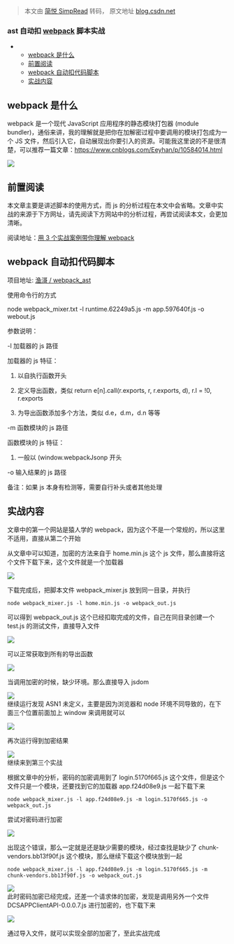 > 本文由 [简悦 SimpRead](http://ksria.com/simpread/) 转码， 原文地址 [blog.csdn.net](https://blog.csdn.net/zjq592767809/article/details/122355530?spm=1001.2014.3001.5501)

### ast 自动扣 [webpack](https://so.csdn.net/so/search?q=webpack&spm=1001.2101.3001.7020) 脚本实战

*   *   [webpack 是什么](#webpack_2)
    *   [前置阅读](#_8)
    *   [webpack 自动扣代码脚本](#webpack_14)
    *   [实战内容](#_44)

webpack 是什么
-----------

webpack 是一个现代 JavaScript 应用程序的静态模块打包器 (module bundler)，通俗来讲，我的理解就是把你在加解密过程中要调用的模块打包成为一个 JS 文件，然后引入它，自动展现出你要引入的资源。可能我这里说的不是很清楚，可以推荐一篇文章：https://www.cnblogs.com/Eeyhan/p/10584014.html

![](https://img-blog.csdnimg.cn/271912f4f9a34d8a851ba0d08e037276.png?x-oss-process=image/watermark,type_d3F5LXplbmhlaQ,shadow_50,text_Q1NETiBA5riU5ruS,size_20,color_FFFFFF,t_70,g_se,x_16#pic_center)

前置阅读
----

本文章主要是讲述脚本的使用方式，而 js 的分析过程在本文中会省略。文章中实战的来源于下方网址，请先阅读下方网站中的分析过程，再尝试阅读本文，会更加清晰。

阅读地址：[用 3 个实战案例带你理解 webpack](https://mp.weixin.qq.com/s/c4nU1oSGvH1pJHPC8bsZMQ)

webpack 自动扣代码脚本
---------------

项目地址: [渔滒 / webpack_ast](https://gitcode.net/zjq592767809/webpack_ast)

使用命令行的方式

node webpack_mixer.txt -l runtime.62249a5.js -m app.597640f.js -o webout.js

参数说明：

-l 加载器的 js 路径

加载器的 js 特征：

1. 以自执行函数开头

2. 定义导出函数，类似 return e[n].call(r.exports, r, r.exports, d), r.l = !0, r.exports

3. 为导出函数添加多个方法，类似 d.e，d.m，d.n 等等

-m 函数模块的 js 路径

函数模块的 js 特征：

1. 一般以 (window.webpackJsonp 开头

-o 输入结果的 js 路径

备注：如果 js 本身有检测等，需要自行补头或者其他处理

实战内容
----

文章中的第一个网站是猿人学的 webpack，因为这个不是一个常规的，所以这里不适用，直接从第二个开始

从文章中可以知道，加密的方法来自于 home.min.js 这个 js 文件，那么直接将这个文件下载下来，这个文件就是一个加载器

![](https://img-blog.csdnimg.cn/d4f3e8b425a84adfbd79a4aa39afd16d.png#pic_center)

下载完成后，把脚本文件 webpack_mixer.js 放到同一目录，并执行

```
node webpack_mixer.js -l home.min.js -o webpack_out.js

```

可以得到 webpack_out.js 这个已经扣取完成的文件，自己在同目录创建一个 test.js 的测试文件，直接导入文件

![](https://img-blog.csdnimg.cn/9a5a63fe970947c2b54438cc86aaf91f.png?x-oss-process=image/watermark,type_d3F5LXplbmhlaQ,shadow_50,text_Q1NETiBA5riU5ruS,size_20,color_FFFFFF,t_70,g_se,x_16#pic_center)

可以正常获取到所有的导出函数

![](https://img-blog.csdnimg.cn/b50d3648c7004f8d82b5143ef50c9b73.png?x-oss-process=image/watermark,type_d3F5LXplbmhlaQ,shadow_50,text_Q1NETiBA5riU5ruS,size_20,color_FFFFFF,t_70,g_se,x_16#pic_center)

当调用加密的时候，缺少环境。那么直接导入 jsdom

![](https://img-blog.csdnimg.cn/0bb84c645f974e7abbbf2230de3c15b4.png?x-oss-process=image/watermark,type_d3F5LXplbmhlaQ,shadow_50,text_Q1NETiBA5riU5ruS,size_20,color_FFFFFF,t_70,g_se,x_16#pic_center)  
继续运行发现 ASN1 未定义，主要是因为浏览器和 node 环境不同导致的，在下面三个位置前面加上 window 来调用就可以

![](https://img-blog.csdnimg.cn/1340435cd7e94d32809920e3d057d609.png?x-oss-process=image/watermark,type_d3F5LXplbmhlaQ,shadow_50,text_Q1NETiBA5riU5ruS,size_20,color_FFFFFF,t_70,g_se,x_16#pic_center)

再次运行得到加密结果

![](https://img-blog.csdnimg.cn/954278ff05564ed8af6bf5d6ce476570.png?x-oss-process=image/watermark,type_d3F5LXplbmhlaQ,shadow_50,text_Q1NETiBA5riU5ruS,size_20,color_FFFFFF,t_70,g_se,x_16#pic_center)  
继续来到第三个实战

根据文章中的分析，密码的加密调用到了 login.5170f665.js 这个文件，但是这个文件只是一个模块，还要找到它的加载器 app.f24d08e9.js 一起下载下来

```
node webpack_mixer.js -l app.f24d08e9.js -m login.5170f665.js -o webpack_out.js

```

尝试对密码进行加密

![](https://img-blog.csdnimg.cn/bd468bfa66c8405e99e1f8e1b4e28ffb.png?x-oss-process=image/watermark,type_d3F5LXplbmhlaQ,shadow_50,text_Q1NETiBA5riU5ruS,size_20,color_FFFFFF,t_70,g_se,x_16#pic_center)

出现这个错误，那么一定就是还是缺少需要的模块，经过查找是缺少了 chunk-vendors.bb13f90f.js 这个模块，那么继续下载这个模块放到一起

```
node webpack_mixer.js -l app.f24d08e9.js -m login.5170f665.js -m chunk-vendors.bb13f90f.js -o webpack_out.js

```

![](https://img-blog.csdnimg.cn/8d1f2ddaa9eb4b8bbf31dc9f4d591cd6.png?x-oss-process=image/watermark,type_d3F5LXplbmhlaQ,shadow_50,text_Q1NETiBA5riU5ruS,size_20,color_FFFFFF,t_70,g_se,x_16#pic_center)  
此时密码加密已经完成，还差一个请求体的加密，发现是调用另外一个文件 DCSAPPClientAPI-0.0.0.7.js 进行加密的，也下载下来

![](https://img-blog.csdnimg.cn/61280c0da4df4df1b7b100da01a6476e.png?x-oss-process=image/watermark,type_d3F5LXplbmhlaQ,shadow_50,text_Q1NETiBA5riU5ruS,size_20,color_FFFFFF,t_70,g_se,x_16#pic_center)

通过导入文件，就可以实现全部的加密了，至此实战完成